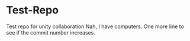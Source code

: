 # Test-Repo
Test repo for unity collaboration
Nah, I have computers.
One more line to see if the commit number increases.
